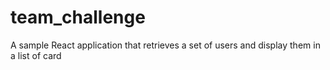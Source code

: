 # team_challenge
A sample React application that retrieves a set of users and display them in a list of card
